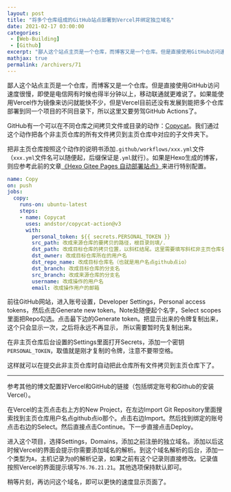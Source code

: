 ```yaml
---
layout: post
title: "将多个仓库组成的GitHub站点部署到Vercel并绑定独立域名"
date: 2021-02-17 03:00:00
categories: 
 - [Web-Building]
 - [Github]
excerpt: "鄙人这个站点主页是一个仓库，而博客又是一个仓库。但是直接使用GitHub访问速度很慢，即使是电信网有时候也得半分钟以上，移动联通就更难说了。如果能使用Vercel作为镜像来访问就能快不少，但是Vercel目前还没有发展到能把多个仓库部署到同一个项目的不同目录下，所以这里又要劳驾GitHub Actions了。"
mathjax: true
permalink: /archivers/71
---
```


鄙人这个站点主页是一个仓库，而博客又是一个仓库。但是直接使用GitHub访问速度很慢，即使是电信网有时候也得半分钟以上，移动联通就更难说了。如果能使用Vercel作为镜像来访问就能快不少，但是Vercel目前还没有发展到能把多个仓库部署到同一个项目的不同目录下，所以这里又要劳驾GitHub Actions了。

GitHub有一个可以在不同仓库之间拷贝文件或目录的动作：[Copycat](https://github.com/andstor/copycat-action)。我们通过这个动作把各个非主页仓库的所有文件拷贝到主页仓库中对应的子文件夹下。

把非主页仓库按照这个动作的说明书添加```.github/workflows/xxx.yml```文件（```xxx.yml```文件名可以随便起，后缀保证是```.yml```就行）。如果是Hexo生成的博客，则应参考此前的文章[《Hexo Gitee Pages 自动部署站点》](70.html)来进行特别配置。

```yaml
name: Copy
on: push
jobs:
  copy:
    runs-on: ubuntu-latest
    steps:
    - name: Copycat
      uses: andstor/copycat-action@v3
      with:
        personal_token: ${{ secrets.PERSONAL_TOKEN }}
        src_path: 改成来源仓库的要拷贝的路径，根目录则填/.
        dst_path: 改成目标仓库的拷贝位置，以斜杠结尾。这里需要填写斜杠非主页仓库名斜杠
        dst_owner: 改成目标仓库所在的用户名
        dst_repo_name: 改成目标仓库名（也就是用户名点github点io）
        dst_branch: 改成目标仓库的分支名
        src_branch: 改成来源仓库的分支名
        username: 改成操作的用户名
        email: 改成操作用户的邮箱
```

前往GitHub网站，进入账号设置，Developer Settings，Personal access tokens，然后点击Generate new token。Note处随便起个名字，Select scopes里面把Repo勾选。点击最下边的Generate token。把显示出来的令牌复制出来，这个只会显示一次，之后将永远不再显示， 所以需要暂时先复制出来。

在非主页仓库后台设置的Settings里面打开Secrets，添加一个密钥```PERSONAL_TOKEN```，取值就是刚才复制的令牌，注意不要带空格。

这样就可以在提交此非主页仓库时自动把此仓库所有文件拷贝到主页仓库下了。

---

参考其他的博文配置好Vercel和GitHub的链接（包括绑定账号和Github的安装Vercel）。

在Vercel的主页点击右上方的New Project，在左边Import Git Repository里面搜索找到主页仓库用户名点github点io那个。点击右边Import。然后找到绑定的账号点击右边的Select。然后直接点击Continue。下一步直接点击Deploy。

进入这个项目，选择Settings，Domains，添加之前注册的独立域名。添加以后这时候Vercel的界面会提示你需要添加域名的解析。到这个域名解析的后台，添加一个类型为```A```，主机记录为```@```的解析记录，如果之前有这个记录则直接修改。记录值按照Vercel的界面提示填写```76.76.21.21```。其他选项保持默认即可。

稍等片刻，再访问这个域名，即可以更快的速度显示页面了。
